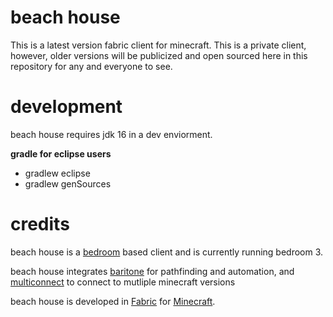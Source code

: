 # beach house
This is a latest version fabric client for minecraft. This is a private client, however, older versions will be publicized and open sourced here in this repository for any and everyone to see.
<br>

# development
beach house requires jdk 16 in a dev enviorment. <br>

**gradle for eclipse users**
- gradlew eclipse
- gradlew genSources

# credits
beach house is a [bedroom](https://github.com/moomooooo/bedroom) based client and is currently running bedroom 3. <br>

beach house integrates [baritone](https://github.com/cabaletta/baritone) for pathfinding and automation, and [multiconnect](https://github.com/Earthcomputer/multiconnect) to connect to mutliple minecraft versions

beach house is developed in [Fabric](https://fabricmc.net) for [Minecraft](www.minecraft.net).

